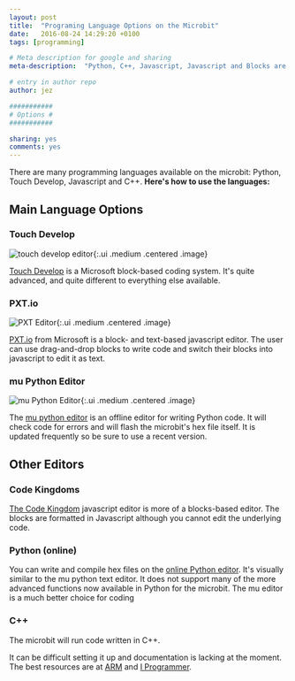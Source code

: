```yaml
---
layout: post
title:  "Programing Language Options on the Microbit"
date:   2016-08-24 14:29:20 +0100
tags: [programming]

# Meta description for google and sharing
meta-description:  "Python, C++, Javascript, Javascript and Blocks are all possible on the micro:bit."

# entry in author repo
author: jez

###########
# Options #
###########

sharing: yes
comments: yes
---
```


There are many programming languages available on the microbit: Python, Touch Develop, Javascript and C++. **Here's how to use the languages:**

## Main Language Options

### Touch Develop

![touch develop editor](/blog/images/2016-08-24-touch-develop.png "Microbit Touch Develop Editor"){:.ui .medium .centered .image}

[Touch Develop](https://www.touchdevelop.com/app/) is a Microsoft block-based coding system. It's quite advanced, and quite different to everything else available.

### PXT.io
![PXT Editor](/blog/images/2016-08-24-pxt.png "PXT.io editor from microsoft"){:.ui .medium .centered .image}

[PXT.io](https://www.pxt.io/) from Microsoft is a block- and text-based javascript editor. The user can use drag-and-drop blocks to write code and switch their blocks into javascript to edit it as text.

### mu Python Editor
![mu Python Editor](/blog/images/2016-08-24-mu-python-editor.png "Microbit Python Editor"){:.ui .medium .centered .image}


The [mu python editor](http://codewith.mu/) is an offline editor for writing Python code. It will check code for errors and will flash the microbit's hex file itself. It is updated frequently so be sure to use a recent version.

## Other Editors

### Code Kingdoms

[The Code Kingdom](https://www.microbit.co.uk/app/#create:tomwku) javascript editor is more of a blocks-based editor. The blocks are formatted in Javascript although you cannot edit the underlying code. 


### Python (online)

You can write and compile hex files on the [online Python editor](https://www.microbit.co.uk/app/#list:installed-scripts:create:xyelfe). It's visually similar to the mu python text editor. It does not support many of the more advanced functions now available in Python for the microbit. The mu editor is a much better choice for coding

### C++ 

The microbit will run code written in C++.

It can be difficult setting it up and documentation is lacking at the moment. The best resources are at [ARM](https://developer.mbed.org/platforms/Microbit/) and [I Programmer](http://www.i-programmer.info/about-us.html).
